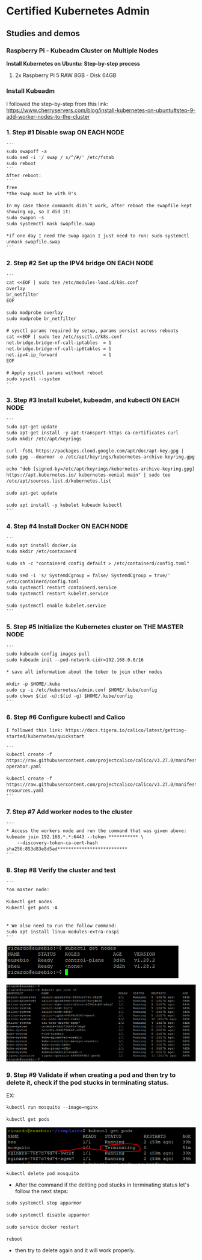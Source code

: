 # Certified Kubernetes Admin

## Studies and demos

### Raspberry Pi - Kubeadm Cluster on Multiple Nodes

**Install Kubernetes on Ubuntu: Step-by-step process**
1. 2x Raspberry Pi 5 RAW 8GB - Disk 64GB

### Install Kubeadm

I followed the step-by-step from this link:
https://www.cherryservers.com/blog/install-kubernetes-on-ubuntu#step-9-add-worker-nodes-to-the-cluster


### 1. Step #1 Disable swap ON EACH NODE

    ```
    sudo swapoff -a
    sudo sed -i '/ swap / s/^/#/' /etc/fstab
    sudo reboot
    ```
    After reboot:
    ```
    free
    *the swap must be with 0's

    In my case those commands didn´t work, after reboot the swapfile kept showing up, so I did it:
    sudo swapon -s
    sudo systemctl mask swapfile.swap

    *if one day I need the swap again I just need to run: sudo systemctl unmask swapfile.swap
    ```

### 2. Step #2 Set up the IPV4 bridge ON EACH NODE

    ```
    cat <<EOF | sudo tee /etc/modules-load.d/k8s.conf
    overlay
    br_netfilter
    EOF

    sudo modprobe overlay
    sudo modprobe br_netfilter

    # sysctl params required by setup, params persist across reboots
    cat <<EOF | sudo tee /etc/sysctl.d/k8s.conf
    net.bridge.bridge-nf-call-iptables  = 1
    net.bridge.bridge-nf-call-ip6tables = 1
    net.ipv4.ip_forward                 = 1
    EOF

    # Apply sysctl params without reboot
    sudo sysctl --system
    ```

### 3. Step #3 Install kubelet, kubeadm, and kubectl ON EACH NODE

    ```
    sudo apt-get update
    sudo apt-get install -y apt-transport-https ca-certificates curl
    sudo mkdir /etc/apt/keyrings

    curl -fsSL https://packages.cloud.google.com/apt/doc/apt-key.gpg | sudo gpg --dearmor -o /etc/apt/keyrings/kubernetes-archive-keyring.gpg

    echo "deb [signed-by=/etc/apt/keyrings/kubernetes-archive-keyring.gpg] https://apt.kubernetes.io/ kubernetes-xenial main" | sudo tee /etc/apt/sources.list.d/kubernetes.list

    sudo apt-get update

    sudo apt install -y kubelet kubeadm kubectl
    ```

### 4. Step #4 Install Docker ON EACH NODE

    ```
    sudo apt install docker.io
    sudo mkdir /etc/containerd

    sudo sh -c "containerd config default > /etc/containerd/config.toml"

    sudo sed -i 's/ SystemdCgroup = false/ SystemdCgroup = true/' /etc/containerd/config.toml
    sudo systemctl restart containerd.service
    sudo systemctl restart kubelet.service

    sudo systemctl enable kubelet.service
    ```

### 5. Step #5 Initialize the Kubernetes cluster on THE MASTER NODE

    ```
    sudo kubeadm config images pull
    sudo kubeadm init --pod-network-cidr=192.168.0.0/16

    * save all information about the token to join other nodes

    mkdir -p $HOME/.kube
    sudo cp -i /etc/kubernetes/admin.conf $HOME/.kube/config
    sudo chown $(id -u):$(id -g) $HOME/.kube/config
    ```

### 6. Step #6 Configure kubectl and Calico

    I followed this link: https://docs.tigera.io/calico/latest/getting-started/kubernetes/quickstart

    ```
    kubectl create -f https://raw.githubusercontent.com/projectcalico/calico/v3.27.0/manifests/tigera-operator.yaml

    kubectl create -f https://raw.githubusercontent.com/projectcalico/calico/v3.27.0/manifests/custom-resources.yaml
    ```
### 7. Step #7 Add worker nodes to the cluster

    ```
    * Access the workers node and run the command that was given above:
    kubeadm join 192.168.*.*:6443 --token *********** \
        --discovery-token-ca-cert-hash sha256:853d83e8d5ad**************************
    ```
### 8. Step #8 Verify the cluster and test

    ```
    *on master node:

    Kubectl get nodes
    Kubectl get pods -A


    * We also need to run the follow command: 
    sudo apt install linux-modules-extra-raspi
    ```

![Alt Text](/00-images/kubeadm/adm1.PNG)

![Alt Text](/00-images/kubeadm/adm2.PNG)

### 9. Step #9 Validate if when creating a pod and then try to delete it, check if the pod stucks in terminating status.

EX: 
```
kubectl run mosquito --image=nginx

kubectl get pods
```
![Alt Text](/00-images/kubeadm/adm3.PNG)


```
kubectl delete pod mosquito
```
- After the command if the deliting pod stucks in terminating status let's follow the next steps:

```
sudo systemctl stop apparmor

sudo systemctl disable apparmor

sudo service docker restart

reboot
```

- then try to delete again and it will work properly.